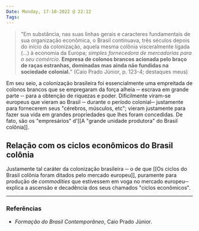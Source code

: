 ```yaml
---
Date: Monday, 17-10-2022 @ 22:12
Tags: 
---
```

> "Em substância, nas suas linhas gerais e caracteres fundamentais de sua organização econômica, o Brasil continuava, três séculos depois do início da colonização, aquela mesma colônia visceralmente ligada (...) à economia da Europa; *simples fornecedora de mercadorias para o seu comércio*.
> **Empresa de colonos brancos acionada pelo braço de raças estranhas, dominadas mas ainda não fundidas na sociedade colonial.**" (Caio Prado Júnior, p. 123-4; destaques meus)

Em seu seio, a colonização brasileira foi essencialmente uma empreitada de colonos brancos que se empregaram da força alheia ─ escrava em grande parte ─ para a obtenção de riquezas e poder. Dificilmente viram-se europeus que vieram ao Brasil ─ durante o período colonial─ justamente para fornecerem seus "cérebros, músculos, etc"; vieram justamente para fazer sua vida em grandes propriedades que lhes foram concedidas. De fato, são os "empresários" d'[[A "grande unidade produtora" do Brasil colônia]].

## Relação com os ciclos econômicos do Brasil colônia
Justamente tal caráter da colonização brasileira ─ o de que [[Os ciclos do Brasil colônia foram ditados pelo mercado europeu]], puramente para produção de *commodities* que estivessem em voga no mercado europeu─ explica a ascensão e decadência dos seus chamados "ciclos econômicos".

---
### Referências
- *Formação do Brasil Contemporâneo*, Caio Prado Júnior.